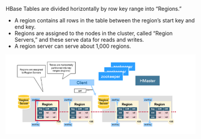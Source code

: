 HBase Tables are divided horizontally by row key range into “Regions.”

*  A region contains all rows in the table between the region’s start key and end key. 
* Regions are assigned to the nodes in the cluster, called “Region Servers,” and these serve data for reads and writes. 
* A region server can serve about 1,000 regions.

![](/images/Region.png)







